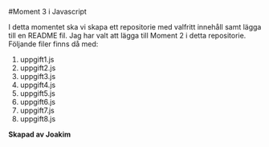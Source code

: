 #Moment 3 i Javascript

I detta momentet ska vi skapa ett repositorie med valfritt innehåll samt lägga till en README fil. Jag har valt att lägga till Moment 2 i detta repositorie. Följande filer finns då med:
1. uppgift1.js
2. uppgift2.js
3. uppgift3.js
4. uppgift4.js
5. uppgift5.js
6. uppgift6.js
7. uppgift7.js
8. uppgift8.js

**Skapad av Joakim**